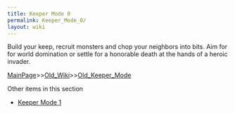 ```yaml
---
title: Keeper Mode 0
permalink: Keeper_Mode_0/
layout: wiki
---
```

Build your keep, recruit monsters and chop your neighbors into bits. Aim for for world domination or settle for a honorable death at the hands of a heroic invader.

[MainPage](/keeperrl_wiki/ "wikilink")>>[Old_Wiki](/keeperrl_wiki/Old_Wiki "wikilink")>>[Old_Keeper_Mode](/keeperrl_wiki/Old_Keeper_Mode "wikilink")

Other items in this section
-    [Keeper Mode 1](/keeperrl_wiki/Keeper_Mode_1 "wikilink")
